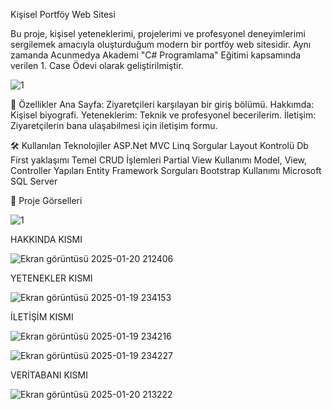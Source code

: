 Kişisel Portföy Web Sitesi

Bu proje, kişisel yeteneklerimi, projelerimi ve profesyonel deneyimlerimi sergilemek amacıyla oluşturduğum modern bir portföy web sitesidir. Aynı zamanda Acunmedya Akademi "C# Programlama" Eğitimi kapsamında verilen 1. Case Ödevi olarak geliştirilmiştir.

![1](https://github.com/user-attachments/assets/e03bd7b4-5e8a-4b00-b883-635322ff8fd4)


🚀 Özellikler
Ana Sayfa: Ziyaretçileri karşılayan bir giriş bölümü.
Hakkımda: Kişisel biyografi.
Yeteneklerim: Teknik ve profesyonel becerilerim.
İletişim: Ziyaretçilerin bana ulaşabilmesi için iletişim formu.


🛠️ Kullanılan Teknolojiler
ASP.Net MVC
Linq Sorgular
Layout Kontrolü
Db First yaklaşımı
Temel CRUD İşlemleri
Partial View Kullanımı
Model, View, Controller Yapıları
Entity Framework Sorguları
Bootstrap Kullanımı
Microsoft SQL Server

📸 Proje Görselleri

![1](https://github.com/user-attachments/assets/e03bd7b4-5e8a-4b00-b883-635322ff8fd4)

HAKKINDA KISMI

![Ekran görüntüsü 2025-01-20 212406](https://github.com/user-attachments/assets/ba92110d-676d-4721-a058-431f39dc47f7)

YETENEKLER KISMI

![Ekran görüntüsü 2025-01-19 234153](https://github.com/user-attachments/assets/8d9524f0-b1fd-4531-b1a0-1a2111ccc792)

İLETİŞİM KISMI

![Ekran görüntüsü 2025-01-19 234216](https://github.com/user-attachments/assets/a1f7384f-181c-4e00-8243-b4fa2fdc9258)

![Ekran görüntüsü 2025-01-19 234227](https://github.com/user-attachments/assets/6e80aa60-178b-4e23-9c1e-aff04b8fad49)

VERİTABANI KISMI

![Ekran görüntüsü 2025-01-20 213222](https://github.com/user-attachments/assets/cabae981-4998-43eb-a4de-c803c2f7ab6a)





